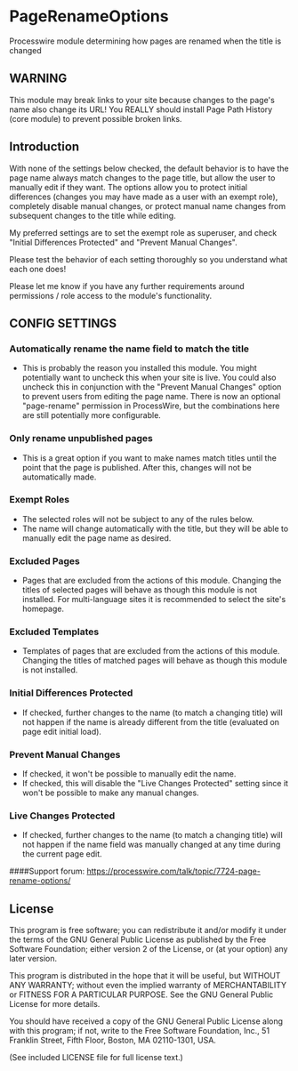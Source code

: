 PageRenameOptions
================

Processwire module determining how pages are renamed when the title is changed

## WARNING

This module may break links to your site because changes to the page's name also change its URL!
You REALLY should install Page Path History (core module) to prevent possible broken links.

## Introduction

With none of the settings below checked, the default behavior is to have the page name always match changes to the page title, but allow the user to manually edit if they want. The options allow you to protect initial differences (changes you may have made as a user with an exempt role), completely disable manual changes, or protect manual name changes from subsequent changes to the title while editing.

My preferred settings are to set the exempt role as superuser, and check "Initial Differences Protected" and "Prevent Manual Changes".

Please test the behavior of each setting thoroughly so you understand what each one does!

Please let me know if you have any further requirements around permissions / role access to the module's functionality.


## CONFIG SETTINGS

### Automatically rename the name field to match the title
* This is probably the reason you installed this module. You might potentially want to uncheck this when your site is live. You could also uncheck this in conjunction with the "Prevent Manual Changes" option to prevent users from editing the page name. There is now an optional "page-rename" permission in ProcessWire, but the combinations here are still potentially more configurable.

### Only rename unpublished pages
* This is a great option if you want to make names match titles until the point that the page is published. After this, changes will not be automatically made.

### Exempt Roles

* The selected roles will not be subject to any of the rules below.
* The name will change automatically with the title, but they will be able to manually edit the page name as desired.

### Excluded Pages
* Pages that are excluded from the actions of this module. Changing the titles of selected pages will behave as though this module is not installed. For multi-language sites it is recommended to select the site's homepage.

### Excluded Templates
* Templates of pages that are excluded from the actions of this module. Changing the titles of matched pages will behave as though this module is not installed.

### Initial Differences Protected

* If checked, further changes to the name (to match a changing title) will not happen if the name is already different from the title (evaluated on page edit initial load).

### Prevent Manual Changes

* If checked, it won't be possible to manually edit the name.
* If checked, this will disable the "Live Changes Protected" setting since it won't be possible to make any manual changes.

### Live Changes Protected

* If checked, further changes to the name (to match a changing title) will not happen if the name field was manually changed at any time during the current page edit.

####Support forum:
https://processwire.com/talk/topic/7724-page-rename-options/


## License

This program is free software; you can redistribute it and/or
modify it under the terms of the GNU General Public License
as published by the Free Software Foundation; either version 2
of the License, or (at your option) any later version.

This program is distributed in the hope that it will be useful,
but WITHOUT ANY WARRANTY; without even the implied warranty of
MERCHANTABILITY or FITNESS FOR A PARTICULAR PURPOSE.  See the
GNU General Public License for more details.

You should have received a copy of the GNU General Public License
along with this program; if not, write to the Free Software
Foundation, Inc., 51 Franklin Street, Fifth Floor, Boston, MA  02110-1301, USA.

(See included LICENSE file for full license text.)